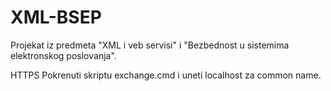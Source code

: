 # XML-BSEP
Projekat iz predmeta "XML i veb servisi" i "Bezbednost u sistemima elektronskog poslovanja".

HTTPS
Pokrenuti skriptu exchange.cmd i uneti localhost za common name.
